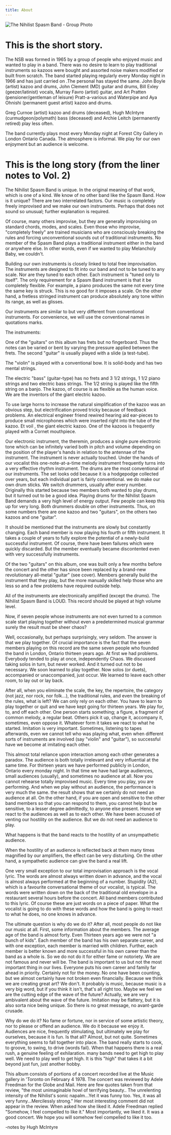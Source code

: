 ```yaml
---
title: About
---
```


![The Nihilist Spasm Band - Group Photo](/images/Photos/NSBgroupPhotoAbout.JPG)

# This is the short story.

The NSB was formed in 1965 by a group of people who enjoyed music and wanted to play in a band. There was no desire to learn to play traditional instruments so kazoos were bought and assorted noise makers modified or built from scratch. The band started playing regularly every Monday night in 1966 and has just carried on .The personal has stayed the same. John Boyle (artist) kazoo and drums,  John Clement (MD) guitar and drums, Bill Exley (geezer/latinist) vocals, Murray Favro (artist) guitar, and Art Pratten (pensioner/gentleman of leisure) Pratt-a-various and Waterpipe and Aya Ohnishi (permanent guest artist) kazoo and drums.

Greg Curnoe (artist) kazoo and drums (deceased), Hugh McIntyre (curmudgeon/polymath) bass (deceased) and Archie Leitch (permanently retired) play less often.

The band currently plays most every Monday night at Forest City Gallery in London Ontario Canada. The atmosphere is informal. We play for our own enjoyment but an audience is welcome.

# This is the long story (from the liner notes to Vol. 2)

The Nihilist Spasm Band is unique. In the original meaning of that work, which is one of a kind. We know of no other band like the Spasm Band. How is it unique? There are two interrelated factors. Our music is completely freely improvised and we make our own instruments. Perhaps that does not sound so unusual; further explanation is required.

Of course, many others improvise, but they are generally improvising on standard chords, modes, and scales. Even those who improvise, "completely freely" are trained musicians who are consciously breaking the rules and forcing unconventional sounds out of traditional instruments. No member of the Spasm Band plays a traditional instrument either in the band or anywhere else. In other words, even if we wanted to play Melancholy Baby, we couldn't.

Building our own instruments is closely linked to total free improvisation. The instruments are designed to fit into our band and not to be tuned to any scale. Nor are they tuned to each other. Each instrument is "tuned only to itself". The only requirement for a Spasm Band instrument is that it be completely flexible. For example, a piano produces the same not every time the same key is struck. This is no good for it imposes a scale. On the other hand, a fretless stringed instrument can produce absolutely any tone within its range, as well as glisses.

Our instruments are similar to but very different from conventional instruments. For convenience, we will use the conventional names in quotations marks.

The instruments:

One of the "guitars" on this album has frets but no fingerboard. Thus the notes can be varied or bent by varying the pressure applied between the frets. The second "guitar" is usually played with a slide (a test-tube).

The "violin" is played with a conventional bow. It is solid-body and has two mental strings.

The electric "bass" (guitar-type) has no frets and 3 1/2 strings, 1 1/2 piano strings and two electric bass strings. The 1/2 string is played like the fifth string on a banjo. The kazoo, of course is as flexible as the human voice. We are the inventors of the giant electric kazoo.

To use large horns to increase the natural simplification of the kazoo was an obvious step, but electrification proved tricky because of feedback problems. An electrical engineer friend rewired hearing aid ear-pieces to produce small microphones which were inserted right into the tube of the kazoo. Et voil , the giant electric kazoo. One of the kazoos is frequently played with a Cornet mouthpiece.

Our electronic instrument, the theremin, produces a single pure electronic tone which can be infinitely varied both in pitch and volume depending on the position of the player's hands in relation to the antennae of the instrument. The instrument is never actually touched. Under the hands of our vocalist this one-note-at-a-time melody instrument frequently turns into a very effective rhythm instrument. The drums are the most conventional of our instruments. The set looks odd because it is a hodgepodge collected over years, but each individual part is fairly conventional. we do make our own drum sticks. We switch drummers, usually after every number. Originally this started because two members both wanted to play drums, but it turned out to be a good idea. Playing drums for the Nihilist Spasm Band demands a very high level of energy output. Few people can keep this up for very long.  Both drummers double on other instruments. Thus, on some numbers there are one kazoo and two "guitars", on the others two kazoos and one "guitar".

It should be mentioned that the instruments are slowly but constantly changing. Each band member is now playing his fourth or fifth instrument. It takes a couple of years to fully explore the potential of a newly-build successful instrument. Of course, there have been failures which were quickly discarded. But the member eventually became discontented even with very successfully instruments.

Of the two "guitars" on this album, one was built only a few months before the concert and the other has since been replaced by a brand-new revolutionary all-metal "guitar" (see cover). Members generally build the instrument that they play, but the more manually skilled help those who are less so and a few problems have required outside help.

All of the instruments are electronically amplified (except the drums). The Nihilist Spasm Band is LOUD. This record should be played at high volume level.

Now, if seven people whose instruments are not even turned to a common scale start playing together without even a predetermined musical grammar surely the result must be sheer chaos?

Well, occasionally, but perhaps surprisingly, very seldom. The answer is that we play together. Of crucial importance is the fact that the seven members playing on this record are the same seven people who founded the band in London, Ontario thirteen years ago. At first we had problems. Everybody tended to play at once, independently Chaos. We discussed taking solos in turn, but never worked. And it turned out not to be necessary. We soon learned to play together. Now solos (or duets), accompanied or unaccompanied, just occur. We learned to leave each other room, to lay out or lay back.

After all, when you eliminate the scale, the key, the repertoire, the category (not jazz, nor rock, nor folk...), the traditional rules, and even the breaking of the rules, what is left? We can only rely on each other. You have to learn to play together or quit and we have kept going for thirteen years. We play for, to, and off each other. One person starts something; a figure, a fragment of common melody, a regular beat. Others pick it up, change it, accompany it, sometimes, even oppose it. Whatever form it takes we react to what he started. Imitation is very important. Sometimes, listening to tapes afterwards, even we cannot tell who was playing what, even when different sorts of instruments are involved (say "violin" and "guitar"), so successful have we become at imitating each other.

This almost total reliance upon interaction among each other generates a paradox. The audience is both totally irrelevant and very influential at the same time. For thirteen years we have performed publicly in London, Ontario every monday night. In that time we have had large audiences, small audiences (usually), and sometimes no audience at all. Now you cannot rehearse totally improvised music. Every time you play, you are performing. And when we play without an audience, the performance is very much the same. the result shows that we certainly do not need an audience at all. On the other hand, if you are open and sensitive to the other band members so that you can respond to them, you cannot help but be sensitive, to a lesser degree admittedly, to anyone else present. Hence we react to the audiences as well as to each other. We have been accused of venting our hostility on the audience. But we do not need an audience to play.

What happens is that the band reacts to the hostility of an unsympathetic audience.

When the hostility of an audience is reflected back at them many times magnified by our amplifiers, the effect can be very disturbing. On the other hand, a sympathetic audience can give the band a real lift.

One very small exception to our total improvisation approach is the vocal lyric. The words are almost always written down in advance, and the vocal is almost always performed at the beginning of a number. Stupidity (A2), which is a favourite conversational theme of our vocalist, is typical. The words were written down on the back of the traditional old envelope in a restaurant several hours before the concert. All band members contributed to this lyric. Of course these are just words on a piece of paper. What the vocalist is going to do with these words and how the band is going to react to what he does, no one knows in advance.

The ultimate question is why do we do it? After all, most people do not like our music at all. First, some information about the members. The average age of the band is almost forty. Even Thirteen years ago we were not "a bunch of kids". Each member of the band has his own separate career, and with one exception, each member is married with children. Further, each member is better known and more successful in his own career than the band as a whole is. So we do not do it for either fame or notoriety. We are not famous and never will be. The band is important to us but not the most important thing in our lives. Everyone puts his own career and family far ahead in priority. Certainly not for the money. No one have been counting, but we almost certainly have not broken even financially. Because we think we are creating great art? We don't. It probably is music, because music is a very big word, but if you think it isn't, that's all right too. Maybe we feel we are the cutting edge of the wave of the future? Actually, we are very ambivalent about the wave of the future. Imitation may be flattery, but it is also sorta nice being unique. So there is no great message, no avant-garde crusade.

Why do we do it? No fame or fortune, nor in service of some artistic theory, nor to please or offend an audience. We do it because we enjoy it. Audiences are nice, frequently stimulating, but ultimately we play for ourselves, because it is fun. Is that all? Almost, but not quite. Sometimes everything seems to fall together into place. The band really starts to cook, to groove, to swing, to drive (words fail). When that happens there is a real rush, a genuine feeling of exhilaration. many bands need to get high to play well. We need to play well to get high. It is this "high" that takes it a bit beyond just fun, just another hobby.

This album consists of portions of a concert recorded live at the Music gallery in 'Toronto on February 4 1978. The concert was reviewed by Adele Freedman for the Globe and Mail. Here are few quotes taken from that review, "the most unimaginable howl of terrifying beauty.. The unrelenting intensity of the Nihilist's sonic napalm...Yet it was funny too. Yes, it was all very funny...Mercilessly strong." Her most interesting comment did not appear in the review. When asked how she liked it. Adele Freedman replied "Somehow, I feel compelled to like it." Most importantly, we liked it. It was a good concert. We hope you will somehow feel compelled to like it too.

-notes by Hugh McIntyre
